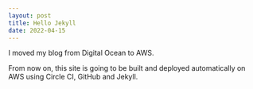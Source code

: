 ```yaml
---
layout: post
title: Hello Jekyll
date: 2022-04-15
---
```


I moved my blog from Digital Ocean to AWS.

From now on, this site is going to be built and deployed automatically on AWS using Circle CI, GitHub and Jekyll. 

